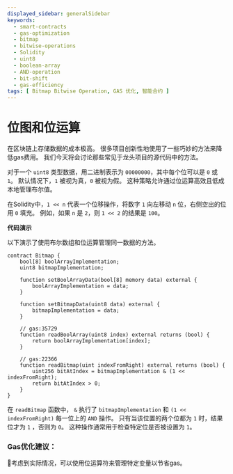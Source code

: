 ```yaml
---
displayed_sidebar: generalSidebar
keywords:
  - smart-contracts
  - gas-optimization
  - bitmap
  - bitwise-operations
  - Solidity
  - uint8
  - boolean-array
  - AND-operation
  - bit-shift
  - gas-efficiency
tags: [ Bitmap Bitwise Operation, GAS 优化, 智能合约 ]
---
```


# 位图和位运算

在区块链上存储数据的成本极高。 很多项目创新性地使用了一些巧妙的方法来降低gas费用。 我们今天将会讨论那些常见于龙头项目的源代码中的方法。

对于一个 `uint8` 类型数据，用二进制表示为 `00000000`，其中每个位可以是 `0` 或 `1`。 默认情况下，`1` 被视为真，`0` 被视为假。 这种策略允许通过位运算高效且低成本地管理布尔值。

在Solidity中，`1 << n` 代表一个位移操作，将数字 `1` 向左移动 `n` 位，右侧空出的位用 `0` 填充。 例如，如果 `n` 是 `2`，则 `1 << 2` 的结果是 `100`。

**代码演示**

以下演示了使用布尔数组和位运算管理同一数据的方法。

```solidity
contract Bitmap {
    bool[8] boolArrayImplementation;
    uint8 bitmapImplementation;

    function setBoolArrayData(bool[8] memory data) external {
        boolArrayImplementation = data;
    }

    function setBitmapData(uint8 data) external {
        bitmapImplementation = data;
    }

    // gas:35729
    function readBoolArray(uint8 index) external returns (bool) {
        return boolArrayImplementation[index];
    }

    // gas:22366
    function readBitmap(uint indexFromRight) external returns (bool) {
        uint256 bitAtIndex = bitmapImplementation & (1 << indexFromRight);
        return bitAtIndex > 0;
    }
}
```

在 `readBitmap` 函数中， `&` 执行了 `bitmapImplementation` 和 `(1 << indexFromRight)` 每一位上的 `AND` 操作。 只有当该位置的两个位都为 `1` 时，结果位才为 `1` ，否则为 `0`。 这种操作通常用于检查特定位是否被设置为 `1`。

### Gas优化建议：

🌟考虑到实际情况，可以使用位运算符来管理特定变量以节省gas。
